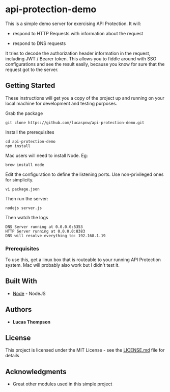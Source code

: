# api-protection-demo

This is a simple demo server for exercising API Protection. It will:

* respond to HTTP Requests with information about the request

* respond to DNS requests

It tries to decode the authorization header information in the request, including JWT / Bearer token. This allows you to fiddle around with SSO configurations and see the result easily, because you know for sure that the request got to the server.


## Getting Started

These instructions will get you a copy of the project up and running on your local machine for development and testing purposes.


Grab the package

```
git clone https://github.com/lucaspnw/api-protection-demo.git
```

Install the prerequisites

```
cd api-protection-demo
npm install
```

Mac users will need to install Node. Eg: 
```
brew install node
```

Edit the configuration to define the listening ports. Use non-privileged ones for simplicity.

```
vi package.json
```

Then run the server:

```
nodejs server.js
```

Then watch the logs

 ```
DNS Server running at 0.0.0.0:5353
HTTP Server running at 0.0.0.0:8383
DNS will resolve everything to: 192.168.1.19
```

### Prerequisites

To use this, get a linux box that is routeable to your running API Protection system. Mac will probably also work but I didn't test it.


## Built With

* [Node](http://www.nodejs.org/) - NodeJS


## Authors

* **Lucas Thompson**

## License

This project is licensed under the MIT License - see the [LICENSE.md](LICENSE.md) file for details

## Acknowledgments

* Great other modules used in this simple project

